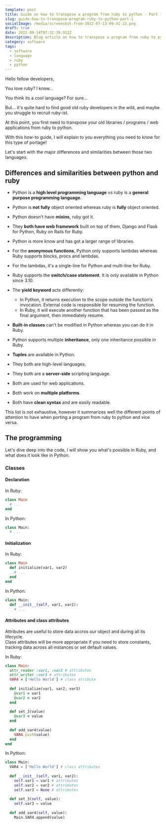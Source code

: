 ```yaml
---
template: post
title: Guide on how to transpose a program from ruby to python - Part 1
slug: guide-how-to-transpose-program-ruby-to-python-part-1
socialImage: /media/screenshot-from-2022-07-13-09-41-23.png
draft: true
date: 2022-09-14T07:32:39.912Z
description: Blog article on how to transpose a program from ruby to python.
category: software
tags:
  - software
  - language
  - ruby
  - python
---
```

Hello fellow developers,

You love ruby? I know...

You think its a cool language? For sure...

But... it's quite hard to find good old ruby developers in the wild, and maybe you struggle to recruit ruby-ist.

At this point, you first need to transpose your old libraries / programs / web applications from ruby to python.

With this how-to guide, I will explain to you everything you need to know for this type of portage!

Let's start with the major differences and similarities between those two languages.

## Differences and similarities between python and ruby

* Python is a **high level programming language** vs ruby is a **general purpose programming language**.
* Python is **not fully** object oriented whereas ruby is **fully** object oriented.
* Python doesn't have **mixins**, ruby got it.
* They **both have web framework** built on top of them, Django and Flask for Python, Ruby on Rails for Ruby.
* Python is more know and has got a larger range of libraries.
* For the **anonymous functions**, Python only supports lambdas whereas Ruby supports blocks, procs and lambdas.
* For the lambdas, it's a single-line for Python and multi-line for Ruby.
* Ruby supports the **switch/case statement**. It is only available in Python since 3.10.
* The **yield keyword** acts differently:

  * In Python, it returns execution to the scope outside the function’s invocation. External code is responsible for resuming the function.
  * In Ruby, it will execute another function that has been passed as the final argument, then immediately resume.
* **Built-in classes** can't be modified in Python whereas you can do it in Ruby.
* Python supports multiple **inheritance**, only one inheritance possible in Ruby.
* **Tuples** are available in Python.
* They both are high-level languages.
* They both are a **server-side** scripting language.
* Both are used for web applications.
* Both work on **multiple platforms**.
* Both have **clean syntax** and are easily readable.

This list is not exhaustive, however it summarizes well the different points of attention to have when porting a program from ruby to python and vice versa.

## The programming

Let's dive deep into the code, I will show you what's possible in Ruby, and what does it look like in Python. <i class="color-success fas fa-face-smile-wink"></i>

### Classes

#### Declaration

In Ruby:

```ruby
class Main
  # ...
end
```

In Python:

```python
class Main:
  # ...
```

#### Initialization

In Ruby:

```ruby
class Main
  def initialize(var1, var2)
    # ...
  end
end
```

In Python:

```python
class Main:
  def __init__(self, var1, var2):
    # ...
```

#### Attributes and class attributes

Attributes are useful to store data accros our object and during all its lifecycle.\
Class attributes will be more appropriate if you need to store constants, tracking data across all instances or set default values.

In Ruby:

```ruby
class Main:
  attr_reader :var1, :var2 # attributes
  attr_writer :var3 # attributes
  VAR4 = ['Hello World'] # class atribute
  
  def initialize(var1, var2, var3)
    @var1 = var1
    @var2 = var2
  end
  
  def set_3(value)
    @var3 = value
  end
  
  def add_var4(value)
    VAR4.push(value)
  end
end
```

In Python:

```python
class Main:
  VAR4 = ['Hello World'] # class attributes
  
  def __init__(self, var1, var2):
    self.var1 = var1 # attributes
    self.var2 = var2 # attributes
    self.var3 = None # attributes
    
  def set_3(self, value):
    self.var3 = value
    
  def add_var4(self, value):
    Main.VAR4.append(value)
```